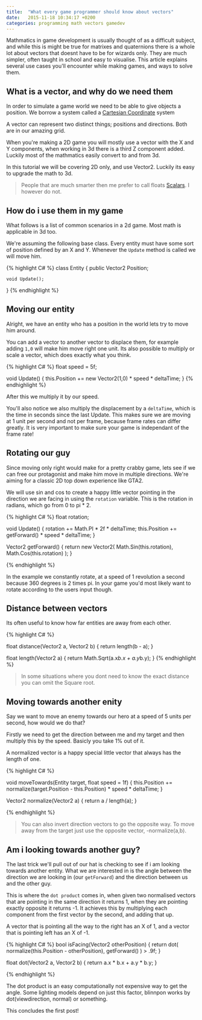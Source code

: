 ```yaml
---
title:  "What every game programmer should know about vectors"
date:   2015-11-18 10:34:17 +0200
categories: programming math vectors gamedev
---
```


Mathmatics in game development is usually thought of as a difficult subject, and while this is might be true for matrixes and quaternions there is a whole lot about vectors that doesnt have to be for wizards only. They are much simpler, often taught in school and easy to visualise. This article explains several use cases you'll encounter while making games, and ways to solve them.

## What is a vector, and why do we need them

In order to simulate a game world we need to be able to give objects a position. We borrow a system called a [Cartesian Coordinate][cart-coords] system

A vector can represent two distinct things; positions and directions. Both are in our amazing grid. 

When you're making a 2D game you will mostly use a vector with the X and Y components, when working in 3d there is a third Z component added. Luckily most of the mathmatics easily convert to and from 3d.

In this tutorial we will be covering 2D only, and use Vector2. Luckily its easy to upgrade the math to 3d.

> People that are much smarter then me prefer to call floats [Scalars][scalars]. I however do not.

## How do i use them in my game
What follows is a list of common scenarios in a 2d game. Most math is applicable in 3d too.

We're assuming the following base class. Every entity must have some sort of position defined by an X and Y. Whenever the `Update` method is called we will move him.

{% highlight C# %}
class Entity
{
    public Vector2 Position;

    void Update();
}
{% endhighlight %}

## Moving our entity

Alright, we have an entity who has a position in the world lets try to move him around. 

You can add a vector to another vector to displace them, for example adding `1,0` will make him move right one unit. Its also possible to multiply or scale a vector, which does exactly what you think.

{% highlight C# %}
float speed = 5f;

void Update() 
{
    this.Position += new Vector2(1,0) * speed * deltaTime;
}
{% endhighlight %}

After this we multiply it by our speed. 

You'll also notice we also multiply the displacement by a `deltaTime`, which is the time in seconds since the last Update. This makes sure we are moving at 1 unit per second and not per frame, because frame rates can differ greatly. It is very important to make sure your game is independant of the frame rate!

## Rotating our guy

Since moving only right would make for a pretty crabby game, lets see if we can free our protagonist and make him move in multiple directions. We're aiming for a classic 2D top down experience like GTA2.

We will use sin and cos to create a happy little vector pointing in the direction we are facing in using the `rotation` variable. This is the rotation in radians, which go from 0 to pi * 2.

{% highlight C# %}
float rotation;

void Update() 
{
    rotation += Math.PI * 2f * deltaTime;
    this.Position += getForward() * speed * deltaTime;
}

Vector2 getForward() 
{
    return new Vector2(
        Math.Sin(this.rotation), 
        Math.Cos(this.rotation)
    );
}

{% endhighlight %}

In the example we constantly rotate, at a speed of 1 revolution a second because 360 degrees is 2 times pi. In your game you'd most likely want to rotate according to the users input though.


## Distance between vectors

Its often useful to know how far entities are away from each other.

{% highlight C# %}

float distance(Vector2 a, Vector2 b)
{
    return length(b - a);
}

float length(Vector2 a)
{
    return Math.Sqrt(a.x*b.x + a.y*b.y);
}
{% endhighlight %}

> In some situations where you dont need to know the exact distance you can omit the Square root.

## Moving towards another enity

Say we want to move an enemy towards our hero at a speed of 5 units per second, how would we do that?

Firstly we need to get the direction between me and my target and then multiply this by the speed. Basicly you take 1% out of it.

A normalized vector is a happy special little vector that always has the length of one.

{% highlight C# %}

void moveTowards(Entity target, float speed = 1f)
{
    this.Position += normalize(target.Position - this.Position) * speed * deltaTime;
}

Vector2 normalize(Vector2 a)
{
    return a / length(a);
}

{% endhighlight %}

> You can also invert direction vectors to go the opposite way. To move away from the target just use the opposite vector, -normalize(a,b).

## Am i looking towards another guy?

The last trick we'll pull out of our hat is checking to see if i am looking towards another entity. What we are interested in is the angle between the direction we are looking in (our `getForward`) and the direction between us and the other guy.

This is where the `dot product` comes in, when given two normalised vectors that are pointing in the same direction it returns 1, when they are pointing exactly opposite it returns -1. It achieves this by multiplying each component from the first vector by the second, and adding that up. 

A vector that is pointing all the way to the right has an X of 1, and a vector that is pointing left has an X of -1. 

{% highlight C# %}
bool isFacing(Vector2 otherPosition)
{
    return dot( 
            normalize(this.Position - otherPosition),
            getForward()
    ) > .9f; 
}


float dot(Vector2 a, Vector2 b)
{
    return a.x * b.x + a.y * b.y;
}

{% endhighlight %}

The dot product is an easy computationally not expensive way to get the angle. Some lighting models depend on just this factor, blinnpon works by dot(viewdirection, normal) or something. 

This concludes the first post!

[scalars]: http://en.wikipedia.org/wiki/Scalar_(mathematics)
[cart-coords]: https://en.wikipedia.org/wiki/Cartesian_coordinate_system